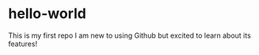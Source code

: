# hello-world
This is my first repo
I am new to using Github but excited to learn about its features!
